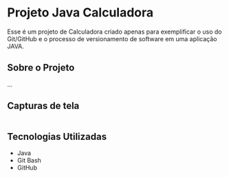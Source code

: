 # Projeto Java Calculadora

Esse é um projeto  de Calculadora criado apenas para exemplificar o uso do Git/GitHub e o processo de versionamento de software em uma aplicação JAVA.

## Sobre o Projeto
...

## Capturas de tela
<img src="" />

## Tecnologias Utilizadas
 - Java
 - Git Bash
 - GitHub 
